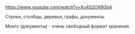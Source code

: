 https://www.youtube.com/watch?v=Xu4S2OX8Gb4

Строки, столбцы, деревья, графы, документы.

Монго (документы) - очень свободный формат хранения.





